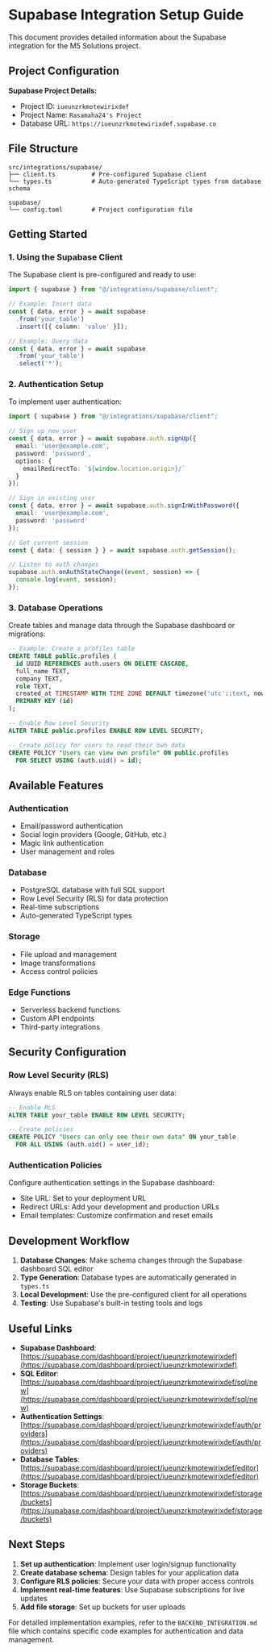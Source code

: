 # Supabase Integration Setup Guide

This document provides detailed information about the Supabase integration for the M5 Solutions project.

## Project Configuration

**Supabase Project Details:**
- Project ID: `iueunzrkmotewirixdef`
- Project Name: `Rasamaha24's Project`
- Database URL: `https://iueunzrkmotewirixdef.supabase.co`

## File Structure

```
src/integrations/supabase/
├── client.ts          # Pre-configured Supabase client
└── types.ts           # Auto-generated TypeScript types from database schema

supabase/
└── config.toml        # Project configuration file
```

## Getting Started

### 1. Using the Supabase Client

The Supabase client is pre-configured and ready to use:

```typescript
import { supabase } from "@/integrations/supabase/client";

// Example: Insert data
const { data, error } = await supabase
  .from('your_table')
  .insert([{ column: 'value' }]);

// Example: Query data
const { data, error } = await supabase
  .from('your_table')
  .select('*');
```

### 2. Authentication Setup

To implement user authentication:

```typescript
import { supabase } from "@/integrations/supabase/client";

// Sign up new user
const { data, error } = await supabase.auth.signUp({
  email: 'user@example.com',
  password: 'password',
  options: {
    emailRedirectTo: `${window.location.origin}/`
  }
});

// Sign in existing user
const { data, error } = await supabase.auth.signInWithPassword({
  email: 'user@example.com',
  password: 'password'
});

// Get current session
const { data: { session } } = await supabase.auth.getSession();

// Listen to auth changes
supabase.auth.onAuthStateChange((event, session) => {
  console.log(event, session);
});
```

### 3. Database Operations

Create tables and manage data through the Supabase dashboard or migrations:

```sql
-- Example: Create a profiles table
CREATE TABLE public.profiles (
  id UUID REFERENCES auth.users ON DELETE CASCADE,
  full_name TEXT,
  company TEXT,
  role TEXT,
  created_at TIMESTAMP WITH TIME ZONE DEFAULT timezone('utc'::text, now()) NOT NULL,
  PRIMARY KEY (id)
);

-- Enable Row Level Security
ALTER TABLE public.profiles ENABLE ROW LEVEL SECURITY;

-- Create policy for users to read their own data
CREATE POLICY "Users can view own profile" ON public.profiles
  FOR SELECT USING (auth.uid() = id);
```

## Available Features

### Authentication
- Email/password authentication
- Social login providers (Google, GitHub, etc.)
- Magic link authentication
- User management and roles

### Database
- PostgreSQL database with full SQL support
- Row Level Security (RLS) for data protection
- Real-time subscriptions
- Auto-generated TypeScript types

### Storage
- File upload and management
- Image transformations
- Access control policies

### Edge Functions
- Serverless backend functions
- Custom API endpoints
- Third-party integrations

## Security Configuration

### Row Level Security (RLS)
Always enable RLS on tables containing user data:

```sql
-- Enable RLS
ALTER TABLE your_table ENABLE ROW LEVEL SECURITY;

-- Create policies
CREATE POLICY "Users can only see their own data" ON your_table
  FOR ALL USING (auth.uid() = user_id);
```

### Authentication Policies
Configure authentication settings in the Supabase dashboard:
- Site URL: Set to your deployment URL
- Redirect URLs: Add your development and production URLs
- Email templates: Customize confirmation and reset emails

## Development Workflow

1. **Database Changes**: Make schema changes through the Supabase dashboard SQL editor
2. **Type Generation**: Database types are automatically generated in `types.ts`
3. **Local Development**: Use the pre-configured client for all operations
4. **Testing**: Use Supabase's built-in testing tools and logs

## Useful Links

- **Supabase Dashboard**: [https://supabase.com/dashboard/project/iueunzrkmotewirixdef](https://supabase.com/dashboard/project/iueunzrkmotewirixdef)
- **SQL Editor**: [https://supabase.com/dashboard/project/iueunzrkmotewirixdef/sql/new](https://supabase.com/dashboard/project/iueunzrkmotewirixdef/sql/new)
- **Authentication Settings**: [https://supabase.com/dashboard/project/iueunzrkmotewirixdef/auth/providers](https://supabase.com/dashboard/project/iueunzrkmotewirixdef/auth/providers)
- **Database Tables**: [https://supabase.com/dashboard/project/iueunzrkmotewirixdef/editor](https://supabase.com/dashboard/project/iueunzrkmotewirixdef/editor)
- **Storage Buckets**: [https://supabase.com/dashboard/project/iueunzrkmotewirixdef/storage/buckets](https://supabase.com/dashboard/project/iueunzrkmotewirixdef/storage/buckets)

## Next Steps

1. **Set up authentication**: Implement user login/signup functionality
2. **Create database schema**: Design tables for your application data
3. **Configure RLS policies**: Secure your data with proper access controls
4. **Implement real-time features**: Use Supabase subscriptions for live updates
5. **Add file storage**: Set up buckets for user uploads

For detailed implementation examples, refer to the `BACKEND_INTEGRATION.md` file which contains specific code examples for authentication and data management.